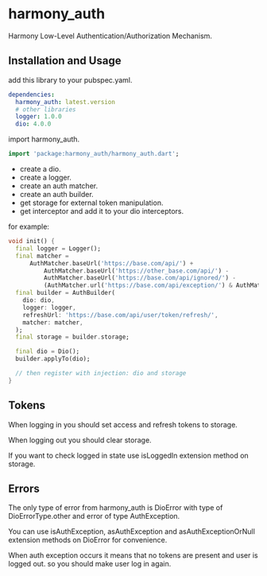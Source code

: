 # harmony_auth

Harmony Low-Level Authentication/Authorization Mechanism.

## Installation and Usage

add this library to your pubspec.yaml.

```yaml
dependencies:
  harmony_auth: latest.version
  # other libraries
  logger: 1.0.0
  dio: 4.0.0
```

import harmony_auth.

```dart
import 'package:harmony_auth/harmony_auth.dart';
```

- create a dio.
- create a logger.
- create an auth matcher.
- create an auth builder.
- get storage for external token manipulation.
- get interceptor and add it to your dio interceptors.

for example:

```dart
void init() {
  final logger = Logger();
  final matcher =
      AuthMatcher.baseUrl('https://base.com/api/') +
          AuthMatcher.baseUrl('https://other_base.com/api/') -
          AuthMatcher.baseUrl('https://base.com/api/ignored/') -
          (AuthMatcher.url('https://base.com/api/exception/') & AuthMatcher.method('GET'));
  final builder = AuthBuilder(
    dio: dio,
    logger: logger,
    refreshUrl: 'https://base.com/api/user/token/refresh/',
    matcher: matcher,
  );
  final storage = builder.storage;

  final dio = Dio();
  builder.applyTo(dio);

  // then register with injection: dio and storage
}
```

## Tokens

When logging in you should set access and refresh tokens to storage.

When logging out you should clear storage.

If you want to check logged in state use isLoggedIn extension method on storage.

## Errors

The only type of error from harmony_auth is DioError with type of DioErrorType.other and error of type AuthException.

You can use isAuthException, asAuthException and asAuthExceptionOrNull extension methods on DioError for convenience.

When auth exception occurs it means that no tokens are present and user is logged out. so you should make user log in
again.